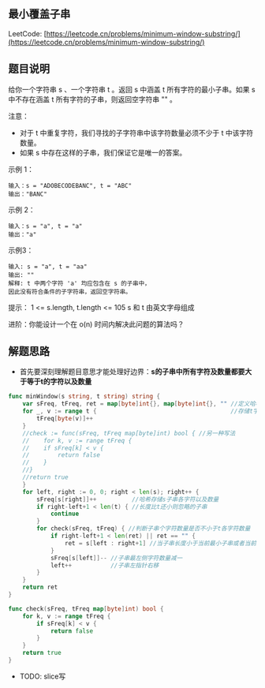 ## 最小覆盖子串

LeetCode: [https://leetcode.cn/problems/minimum-window-substring/](https://leetcode.cn/problems/minimum-window-substring/)

## 题目说明

给你一个字符串 s 、一个字符串 t 。返回 s 中涵盖 t 所有字符的最小子串。如果 s 中不存在涵盖 t 所有字符的子串，则返回空字符串 "" 。

注意：
- 对于 t 中重复字符，我们寻找的子字符串中该字符数量必须不少于 t 中该字符数量。
- 如果 s 中存在这样的子串，我们保证它是唯一的答案。

示例 1：
```text
输入：s = "ADOBECODEBANC", t = "ABC"
输出："BANC"
```
示例 2：
```text
输入：s = "a", t = "a"
输出："a"
```
示例3：
```text
输入: s = "a", t = "aa"
输出: ""
解释: t 中两个字符 'a' 均应包含在 s 的子串中，
因此没有符合条件的子字符串，返回空字符串。
```

提示：
1 <= s.length, t.length <= 105
s 和 t 由英文字母组成

进阶：你能设计一个在 o(n) 时间内解决此问题的算法吗？


## 解题思路

- 首先要深刻理解题目意思才能处理好边界：**s的子串中所有字符及数量都要大于等于t的字符以及数量**

```go
func minWindow(s string, t string) string {
	var sFreq, tFreq, ret = map[byte]int{}, map[byte]int{}, "" //定义哈希来存储s,t中各字符数量以及默认返回值
	for _, v := range t {                                      //存储t字符以及数量
		tFreq[byte(v)]++
	}
    //check := func(sFreq, tFreq map[byte]int) bool { //另一种写法
    //    for k, v := range tFreq {
    //    if sFreq[k] < v {
    //        return false
    //    }
    //}
    //return true
    }
	for left, right := 0, 0; right < len(s); right++ {
		sFreq[s[right]]++          //哈希存储s子串各字符以及数量
		if right-left+1 < len(t) { //长度比t还小则忽略的子串
			continue
		}
		for check(sFreq, tFreq) { //判断子串个字符数量是否不小于t各字符数量
			if right-left+1 < len(ret) || ret == "" {
				ret = s[left : right+1] //当子串长度小于当前最小子串或者当前最小子串为默认值时，更新最小子串
			}
			sFreq[s[left]]-- //子串最左侧字符数量减一
			left++           //子串左指针右移
		}
	}
	return ret
}

func check(sFreq, tFreq map[byte]int) bool {
	for k, v := range tFreq {
		if sFreq[k] < v {
			return false
		}
	}
	return true
}
```

- TODO: slice写